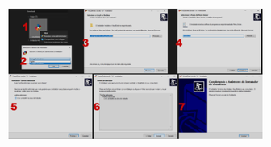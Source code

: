<img src="https://github.com/fcostafelipe/PI-SPCBrasil-2020/blob/master/install_1.jpg" alt="passoapassoisntalacao"></a>
